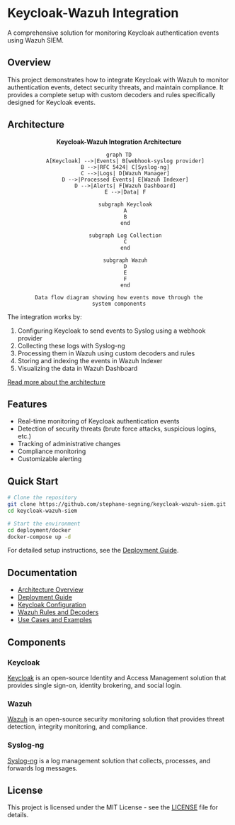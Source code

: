 # Keycloak-Wazuh Integration

A comprehensive solution for monitoring Keycloak authentication events using Wazuh SIEM.

## Overview

This project demonstrates how to integrate Keycloak with Wazuh to monitor authentication events, detect security threats, and maintain compliance. It provides a complete setup with custom decoders and rules specifically designed for Keycloak events.

## Architecture

<!-- Improved with descriptive alt text, embedded diagram, and proper reference -->
<div align="center">
  <figure>
    <figcaption><strong>Keycloak-Wazuh Integration Architecture</strong></figcaption>

```mermaid
graph TD
    A[Keycloak] -->|Events| B[webhook-syslog provider]
    B -->|RFC 5424| C[Syslog-ng]
    C -->|Logs| D[Wazuh Manager]
    D -->|Processed Events| E[Wazuh Indexer]
    D -->|Alerts| F[Wazuh Dashboard]
    E -->|Data| F
    
    subgraph Keycloak
    A
    B
    end
    
    subgraph Log Collection
    C
    end
    
    subgraph Wazuh
    D
    E
    F
    end
```
    Data flow diagram showing how events move through the system components
  </figure>
</div>

The integration works by:
1. Configuring Keycloak to send events to Syslog using a webhook provider
2. Collecting these logs with Syslog-ng
3. Processing them in Wazuh using custom decoders and rules
4. Storing and indexing the events in Wazuh Indexer
5. Visualizing the data in Wazuh Dashboard

[Read more about the architecture](docs/architecture/README.md)

## Features

- Real-time monitoring of Keycloak authentication events
- Detection of security threats (brute force attacks, suspicious logins, etc.)
- Tracking of administrative changes
- Compliance monitoring
- Customizable alerting

## Quick Start

```bash
# Clone the repository
git clone https://github.com/stephane-segning/keycloak-wazuh-siem.git
cd keycloak-wazuh-siem

# Start the environment
cd deployment/docker
docker-compose up -d
```

For detailed setup instructions, see the [Deployment Guide](docs/guides/deployment.md).

## Documentation

- [Architecture Overview](docs/architecture/README.md)
- [Deployment Guide](docs/guides/deployment.md)
- [Keycloak Configuration](docs/guides/keycloak-configuration.md)
- [Wazuh Rules and Decoders](docs/guides/wazuh-configuration.md)
- [Use Cases and Examples](docs/examples/README.md)

## Components

### Keycloak

[Keycloak](https://www.keycloak.org/) is an open-source Identity and Access Management solution that provides single sign-on, identity brokering, and social login.

### Wazuh

[Wazuh](https://wazuh.com/) is an open-source security monitoring solution that provides threat detection, integrity monitoring, and compliance.

### Syslog-ng

[Syslog-ng](https://www.syslog-ng.com/) is a log management solution that collects, processes, and forwards log messages.

## License

This project is licensed under the MIT License - see the [LICENSE](LICENSE) file for details.
